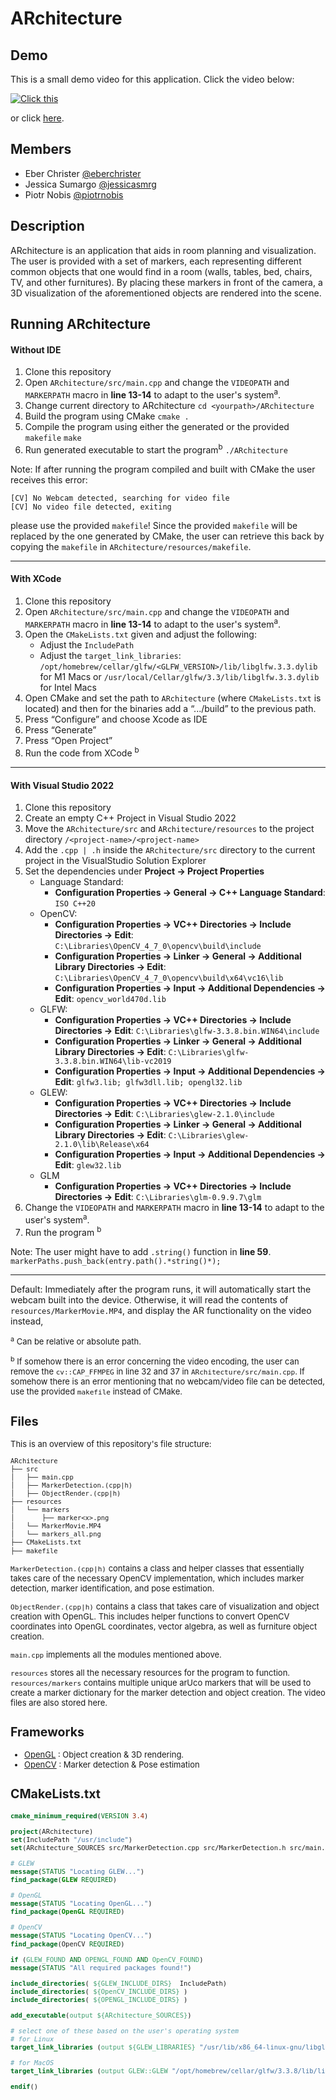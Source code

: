 

# ARchitecture

## Demo
This is a small demo video for this application. Click the video below:

[![Click this](https://img.youtube.com/vi/IomnGpExPE4/hqdefault.jpg)](https://www.youtube.com/embed/IomnGpExPE4)

or click [here](https://www.youtube.com/watch?v=IomnGpExPE4).



## Members
- Eber Christer [@eberchrister](https://github.com/eberchrister)
- Jessica Sumargo [@jessicasmrg](https://github.com/jessicasmrg)
- Piotr Nobis [@piotrnobis](https://github.com/piotrnobis)


## Description

ARchitecture is an application that aids in room planning and visualization. The user is provided with a set of markers, each representing different common objects that one would find in a room (walls, tables, bed, chairs, TV, and other furnitures). By placing these markers in front of the camera, a 3D visualization of the aforementioned objects are rendered into the scene.


## Running ARchitecture
#### Without IDE
1. Clone this repository
2. Open `ARchitecture/src/main.cpp` and change the `VIDEOPATH` and `MARKERPATH` macro in **line 13-14** to adapt to the user's system<sup>a</sup>.
3. Change current directory to ARchitecture `cd <yourpath>/ARchitecture`
4. Build the program using CMake `cmake .`
5. Compile the program using either the generated or the provided `makefile`  `make`
6. Run generated executable to start the program<sup>b</sup> `./ARchitecture`

Note: If after running the program compiled and built with CMake the user receives this error:  
```
[CV] No Webcam detected, searching for video file
[CV] No video file detected, exiting
``` 
please use the provided `makefile`! Since the provided `makefile` will be replaced by the one generated by CMake, the user can retrieve this back by copying the `makefile` in `ARchitecture/resources/makefile`.

---
#### With XCode
1. Clone this repository
2. Open `ARchitecture/src/main.cpp` and change the `VIDEOPATH` and `MARKERPATH` macro in **line 13-14** to adapt to the user's system<sup>a</sup>.
3. Open the `CMakeLists.txt` given and adjust the following:
	- Adjust the `IncludePath`
	- Adjust the `target_link_libraries`:<br> `/opt/homebrew/cellar/glfw/<GLFW_VERSION>/lib/libglfw.3.3.dylib` for M1 Macs or `/usr/local/Cellar/glfw/3.3/lib/libglfw.3.3.dylib` for Intel Macs
4. Open CMake and set the path to `ARchitecture` (where `CMakeLists.txt` is located) and then for the binaries add a “.../build” to the previous path. 
5. Press “Configure” and choose Xcode as IDE
6. Press “Generate”
7. Press “Open Project”
8. Run the code from XCode <sup>b</sup>
---
#### With Visual Studio 2022
1. Clone this repository
2. Create an empty C++ Project in Visual Studio 2022
3. Move the `ARchitecture/src` and `ARchitecture/resources` to the project directory `/<project-name>/<project-name>`
4. Add the `.cpp | .h`  inside the `ARchitecture/src` directory to the current project in the VisualStudio Solution Explorer
5. Set the dependencies under **Project -> Project Properties**
	- Language Standard: 
		- **Configuration Properties -> General -> C++ Language Standard**: `ISO C++20`
	- OpenCV:
		- **Configuration Properties -> VC++ Directories -> Include Directories -> Edit**: `C:\Libraries\OpenCV_4_7_0\opencv\build\include`
		- **Configuration Properties -> Linker -> General -> Additional Library Directories -> Edit**: `C:\Libraries\OpenCV_4_7_0\opencv\build\x64\vc16\lib`
		- **Configuration Properties -> Input -> Additional Dependencies -> Edit**: `opencv_world470d.lib`
	- GLFW:
		- **Configuration Properties -> VC++ Directories -> Include Directories -> Edit**: `C:\Libraries\glfw-3.3.8.bin.WIN64\include`
		- **Configuration Properties -> Linker -> General -> Additional Library Directories -> Edit**: `C:\Libraries\glfw-3.3.8.bin.WIN64\lib-vc2019`
		- **Configuration Properties -> Input -> Additional Dependencies -> Edit**: `glfw3.lib; glfw3dll.lib; opengl32.lib`
	- GLEW:
		- **Configuration Properties -> VC++ Directories -> Include Directories -> Edit**: `C:\Libraries\glew-2.1.0\include`
		- **Configuration Properties -> Linker -> General -> Additional Library Directories -> Edit**: `C:\Libraries\glew-2.1.0\lib\Release\x64`
		- **Configuration Properties -> Input -> Additional Dependencies -> Edit**: `glew32.lib`
	-	GLM
		- **Configuration Properties -> VC++ Directories -> Include Directories -> Edit**: `C:\Libraries\glm-0.9.9.7\glm`
6. Change the `VIDEOPATH` and `MARKERPATH` macro in **line 13-14** to adapt to the user's system<sup>a</sup>.
7. Run the program <sup>b</sup>

Note: The user might have to add `.string()` function in **line 59**. `markerPaths.push_back(entry.path().*string()*);`

---
Default: Immediately after the program runs, it will automatically start the webcam built into the device. Otherwise, it will read the contents of `resources/MarkerMovie.MP4`, and display the AR functionality on the video instead,

<font size="2"> <sup>a</sup> Can be relative or absolute path. 

<font size="2"> <sup>b</sup> If somehow there is an error concerning the video encoding, the user can remove the `cv::CAP_FFMPEG` in line 32 and 37 in `ARchitecture/src/main.cpp`. If somehow there is an error mentioning that no webcam/video file can be detected, use the provided `makefile` instead of CMake.


## Files
This is an overview of this repository's file structure:
``` txt
ARchitecture
├── src
│   ├── main.cpp
│   ├── MarkerDetection.(cpp|h)
│   ├── ObjectRender.(cpp|h)
├── resources
│   └── markers
│       ├── marker<x>.png
│   └── MarkerMovie.MP4	
│   └── markers_all.png	
├── CMakeLists.txt
├── makefile
```
`MarkerDetection.(cpp|h)` contains a class and helper classes that essentially takes care of the necessary OpenCV implementation, which includes marker detection, marker identification, and pose estimation. 

`ObjectRender.(cpp|h)` contains a class that takes care of visualization and object creation with OpenGL. This includes helper functions to convert OpenCV coordinates into OpenGL coordinates, vector algebra, as well as furniture object creation.

`main.cpp` implements all the modules mentioned above.

`resources` stores all the necessary resources for the program to function. `resources/markers` contains multiple unique arUco markers that will be used to create a marker dictionary for the marker detection and object creation. The video files are also stored here.


## Frameworks
- [OpenGL](https://www.genome.gov/) : Object creation & 3D rendering.
- [OpenCV](https://opencv.org/) : Marker detection & Pose estimation





## CMakeLists.txt
``` CMake
cmake_minimum_required(VERSION 3.4)

project(ARchitecture)
set(IncludePath "/usr/include")
set(ARchitecture_SOURCES src/MarkerDetection.cpp src/MarkerDetection.h src/main.cpp)

# GLEW
message(STATUS "Locating GLEW...")
find_package(GLEW REQUIRED)

# OpenGL
message(STATUS "Locating OpenGL...")
find_package(OpenGL REQUIRED)

# OpenCV
message(STATUS "Locating OpenCV...")
find_package(OpenCV REQUIRED)

if (GLEW_FOUND AND OPENGL_FOUND AND OpenCV_FOUND)
message(STATUS "All required packages found!")

include_directories( ${GLEW_INCLUDE_DIRS}  IncludePath)
include_directories( ${OpenCV_INCLUDE_DIRS} )
include_directories( ${OPENGL_INCLUDE_DIRS} )

add_executable(output ${ARchitecture_SOURCES})

# select one of these based on the user's operating system
# for Linux
target_link_libraries (output ${GLEW_LIBRARIES} "/usr/lib/x86_64-linux-gnu/libglfw.so" ${OPENGL_LIBRARIES} ${OpenCV_LIBS}) 

# for MacOS
target_link_libraries (output GLEW::GLEW "/opt/homebrew/cellar/glfw/3.3.8/lib/libglfw.3.3.dylib" ${OPENGL_LIBRARIES} ${OpenCV_LIBS}) 

endif()
```
